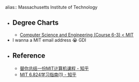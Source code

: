 alias:: Massachusetts Institute of Technology

- ## Degree Charts
  - [Computer Science and Engineering (Course 6-3) < MIT](http://catalog.mit.edu/degree-charts/computer-science-engineering-course-6-3/)
- I wanna a MIT email address 😭 GDI
- ## Reference
  - [替你总结一份MIT计算机课程 - 知乎](https://zhuanlan.zhihu.com/p/112763953)
  - [MIT 6.824学习指南(1) - 知乎](https://zhuanlan.zhihu.com/p/34680235)
